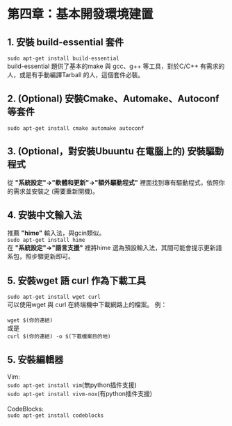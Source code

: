 # 第四章：基本開發環境建置

## 1. 安裝 build-essential 套件
```sudo apt-get install build-essential```<br/>
build-essential 題供了基本的make 與 gcc、g++ 等工具，對於C/C++ 有需求的人，或是有手動編譯Tarball 的人，這個套件必裝。
## 2. (Optional) 安裝Cmake、Automake、Autoconf 等套件
```sudo apt-get install cmake automake autoconf ```
## 3. (Optional，對安裝Ubuuntu 在電腦上的) 安裝驅動程式
從 **"系統設定"->"軟體和更新"->"額外驅動程式"** 裡面找到專有驅動程式，依照你的需求並安裝之 (需要重新開機)。
## 4. 安裝中文輸入法
推薦 **"hime"** 輸入法，與gcin類似。<br/>
```sudo apt-get install hime```<br/>
在 **"系統設定"->"語言支援"** 裡將hime 選為預設輸入法，其間可能會提示更新語系包，照步驟更新即可。
## 5. 安裝wget 語 curl 作為下載工具
```sudo apt-get install wget curl```<br/>
可以使用wget 與 curl 在終端機中下載網路上的檔案。
例：<br/><br/>```wget $(你的連結)``` <br/>或是 <br/>```curl $(你的連結) -o $(下載檔案目的地)```
## 5. 安裝編輯器
Vim: <br/>```sudo apt-get install vim```(無python插件支援)<br/>```sudo apt-get install vivm-nox```(有python插件支援)<br/><br/>
CodeBlocks: <br/>```sudo apt-get install codeblocks```







